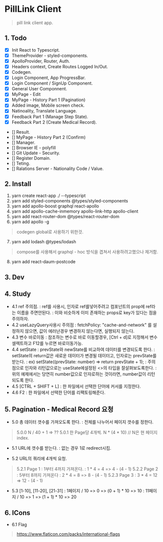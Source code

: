 # PillLink Client
> pill link client app.

## 1. Todo
- [x] Init React to Typescript.
- [x] ThemeProvider - styled-components.
- [x] ApolloProvider, Router, Auth.
- [x] Headers context, Create Routes Logged In/Out.
- [x] Codegen.
- [x] Login Component, App ProgressBar.
- [x] Login Component / SignUp Component.
- [x] General User Componnent.
- [x] MyPage - Edit
- [x] MyPage - History Part 1 (Pagination)
- [x] Added image, Mobile screen check.
- [x] Natinoality, Translate Language.
- [x] Feedback Part 1 (Manage Step State).
- [x] Feedback Part 2 (Create Medical Record).
- [] Result.
- [] MyPage - History Part 2 (Confirm)
- [] Manager.
- [] Browser IE - polyfill
- [] Git Update - Security.
- [] Register Domain.
- [] Teting.
- [] Ralations Server - Nationality Code / Value.

## 2. Install
1. yarn create react-app ./ --typescript
2. yarn add styled-components @types/styled-components
3. yarn add apollo-boost graphql react-apollo 
4. yarn add apollo-cache-inmemory apollo-link-http apollo-client
5. yarn add react-router-dom @types/react-router-dom
6. yarn add apollo -g
> codegen global로 사용하기 위한것.
7. yarn add lodash @types/lodash
> compose를 사용해서 graphql - hoc 방식을 겹쳐서 사용하려고했으나 제거함.
8. yarn add react-daum-postcode


## 3. Dev


## 4. Study
- 4.1 ref 주의점.
: ref를 사용시, 인자로 ref를넣어주려고 컴포넌트의 prop에 ref라는 이름을 주면안된다.
: 이와 비슷하게 이미 존재하는 props로 key가 있다는 점을 주의하자.
- 4.2 useLazyQuery사용시 주의점
: fetchPolicy: "cache-and-network" 를 설정하지 않으면, 값이 에러난경우 변경하지 않는다면, 실행되지 않는다.
- 4.3 변수 바로이동
: 참조하는 변수로 바로 이동할경우, [Ctrl + d]로 지정해서 변수 셀렉트하고 F12를 누르면 바로이동가능.
- 4.4 setState
: prevState와 newState를 비교하여 데이터를 변경되도록 한다.
: setState의 return값은 새로운 데이터가 변경될 데이터고, 인자로는 prevState를 받는다.
: ex) setState((prevState: number) => return prevState + 1); 
: 주의점으로 인자와 리턴값으로는 useState에설정된 <>의 타입을 잘살펴보도록한다.
: 위의 예제에서는 당연히 number값으로 인자로하는 것이라면, number값이 리턴되도록 한다.
- 4.5 [CTRL + SHIFT + L]
: 한 파일에서 선택한 단어에 커서를 지정한다.
- 4.6 F2
: 한 파일에서 선택한 단어를 리팩토링해준다.

## 5. Pagination - Medical Record 요청
- 5.0 총 데이터 갯수를 가져오도록 한다.
: 전체를 나누어서 페이지 갯수를 정한다. 
> 5.0.0 N / 40 + 1 =>  ??
> 5.0.1 한 Page당 4개씩. N * (4 * 10) // N은 현 페이지 index.

- 5.1 URL에 갯수를 받는다.
: 없는 경우 1로 redirect시킴.

- 5.2 URL의 쿼리에 4개씩 요청.
> 5.2.1 Page 1
: 1부터 4까지 가져온다. 
: 1 * 4 = 4 => 4 - (4 - 1)
> 5.2.2 Page 2
: 5부터 8까지 가져온다
: 2 * 4 = 8 => 8 - (4 - 1)
> 5.2.3 Page 3
: 3 * 4 = 12 => 12 - (4 - 1)

- 5.3 [1-10], [11-20], [21-31] 
: 1페이지 / 10 => 0 => (0 + 1) * 10 => 10
: 11페이지 / 10 => 1 => (1 + 1) * 10 => 20

## 6. ICons
- 6.1 Flag
> https://www.flaticon.com/packs/international-flags

<!-- 
This project was bootstrapped with [Create React App](https://github.com/facebook/create-react-app).

## Available Scripts

In the project directory, you can run:

### `yarn start`

Runs the app in the development mode.<br />
Open [http://localhost:3000](http://localhost:3000) to view it in the browser.

The page will reload if you make edits.<br />
You will also see any lint errors in the console.

### `yarn test`

Launches the test runner in the interactive watch mode.<br />
See the section about [running tests](https://facebook.github.io/create-react-app/docs/running-tests) for more information.

### `yarn build`

Builds the app for production to the `build` folder.<br />
It correctly bundles React in production mode and optimizes the build for the best performance.

The build is minified and the filenames include the hashes.<br />
Your app is ready to be deployed!

See the section about [deployment](https://facebook.github.io/create-react-app/docs/deployment) for more information.

### `yarn eject`

**Note: this is a one-way operation. Once you `eject`, you can’t go back!**

If you aren’t satisfied with the build tool and configuration choices, you can `eject` at any time. This command will remove the single build dependency from your project.

Instead, it will copy all the configuration files and the transitive dependencies (Webpack, Babel, ESLint, etc) right into your project so you have full control over them. All of the commands except `eject` will still work, but they will point to the copied scripts so you can tweak them. At this point you’re on your own.

You don’t have to ever use `eject`. The curated feature set is suitable for small and middle deployments, and you shouldn’t feel obligated to use this feature. However we understand that this tool wouldn’t be useful if you couldn’t customize it when you are ready for it.

## Learn More

You can learn more in the [Create React App documentation](https://facebook.github.io/create-react-app/docs/getting-started).

To learn React, check out the [React documentation](https://reactjs.org/). -->
